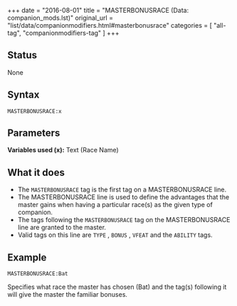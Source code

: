 +++
date = "2016-08-01"
title = "MASTERBONUSRACE (Data: companion_mods.lst)"
original_url = "list/data/companionmodifiers.html#masterbonusrace"
categories = [ "all-tag", "companionmodifiers-tag" ]
+++

## Status

None

## Syntax

`MASTERBONUSRACE:x`

## Parameters




**Variables used (x):** Text (Race Name)

What it does
------------

-   The `MASTERBONUSRACE` tag is the first tag on a
    MASTERBONUSRACE line.
-   The MASTERBONUSRACE line is used to define the advantages that the
    master gains when having a particular race(s) as the given type
    of companion.
-   The tags following the `MASTERBONUSRACE` tag on the MASTERBONUSRACE
    line are granted to the master.
-   Valid tags on this line are `TYPE` , `BONUS` , `VFEAT` and the
    `ABILITY` tags.

Example
-------

`MASTERBONUSRACE:Bat`

Specifies what race the master has chosen (Bat) and the tag(s) following
it will give the master the familiar bonuses.


